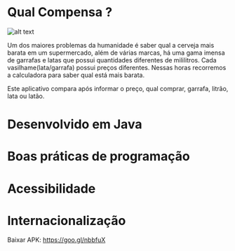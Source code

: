 # Qual Compensa ?

![alt text](https://lucasfogacadev.000webhostapp.com/wp-content/uploads/2018/04/bebida.png)

Um dos maiores problemas da humanidade é saber qual a cerveja mais barata em um supermercado, além de várias marcas, há uma gama imensa de garrafas e latas que possui quantidades diferentes de mililitros. Cada vasilhame(lata/garrafa) possui preços diferentes. Nessas horas recorremos a calculadora para saber qual está mais barata.

Este aplicativo compara após informar o preço, qual comprar, garrafa, litrão, lata ou latão.

# Desenvolvido em Java
# Boas práticas de programação
# Acessibilidade
# Internacionalização

Baixar APK: https://goo.gl/nbbfuX
